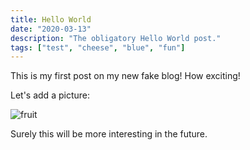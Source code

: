 ```yaml
---
title: Hello World
date: "2020-03-13"
description: "The obligatory Hello World post."
tags: ["test", "cheese", "blue", "fun"]
---
```


This is my first post on my new fake blog! How exciting!

Let's add a picture:

![fruit](https://lh3.googleusercontent.com/m6LYYUHA4KtDWQuEePIJcbmNLRFQPYR6av0Uu4MnQegCJQKNPGcMIiZmgqsurPdwdqWee-qioej_9zpmBE3aPz09_Wro2q-RA7U7Mgu4n40m0iDSBq88JJjjXh0ubIwb77ksbWaIEiEvbO7pvVuq-xoHuOqrETJd6IrWwuo5ZvOPNw6BMqtlY_8LHB9mJR_nFRIUsL7EgQxhTmBihJb4HUq5x53RK9U1u0_Ezf2p_TK34IukB8Ne-OOj50w712DqdyO2m8-u5Vta3wcBLi3uNxfD3GiCyFKcfVMqYVYnwo20d_Fi89YSUCFJq3p8a2ctyJJI1YG31BP0ND3Yh3UoL8iukFFat2SNorzv477DsHkcnA7Ix_lxFa5kKV8BdUt7pQpTXTB89P0EWyfjSaM6PGY-JlgtCMeUmgX-fEEWDdJ0YLNV5uNWUm7GBx_0jijXFLR-G1Y9PrmA1VFkhKQzPjbTr2EG7OOBSa2_dbWNdIl6kQUHS6KQ7TyQflTbo7Qf9_yAbWaMkRO5jk6oO9XBs_ls7u0XK5RRrRZOk3TpNHyJp5Neko9O01BWZ7rfFwPVDBjUUccjFCMWT7Q16tZp-ze4L_GNUU4-lTe_YJ3MRV2wlG3fAMyUyqORfYVMftkrCt22c2F4rb-8Ocg371rrAlsl9dRzIbp-UfMNwCd6t4fok2X7_R0qJP_KSSgVcy8XOssaxbd-wQsFCQUrFxdfcbcBvFsXSBrMwbrmg2cwOegCg5Kz4qGzRw=w551-h734-no)

Surely this will be more interesting in the future.
